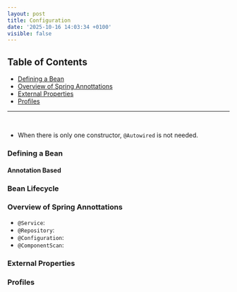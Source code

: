 ```yaml
---
layout: post
title: Configuration
date: '2025-10-16 14:03:34 +0100'
visible: false
---
```


## Table of Contents

- [Defining a Bean](#defining-a-bean)
- [Overview of Spring Annottations](#overview-of-spring-annottations)
- [External Properties](#external-properties)
- [Profiles](#profiles)

---

<br/>

- When there is only one constructor, `@Autowired` is not needed.

### Defining a Bean

#### Annotation Based

### Bean Lifecycle

### Overview of Spring Annottations

- `@Service`:
- `@Repository`:
- `@Configuration`:
- `@ComponentScan`:

### External Properties

### Profiles
